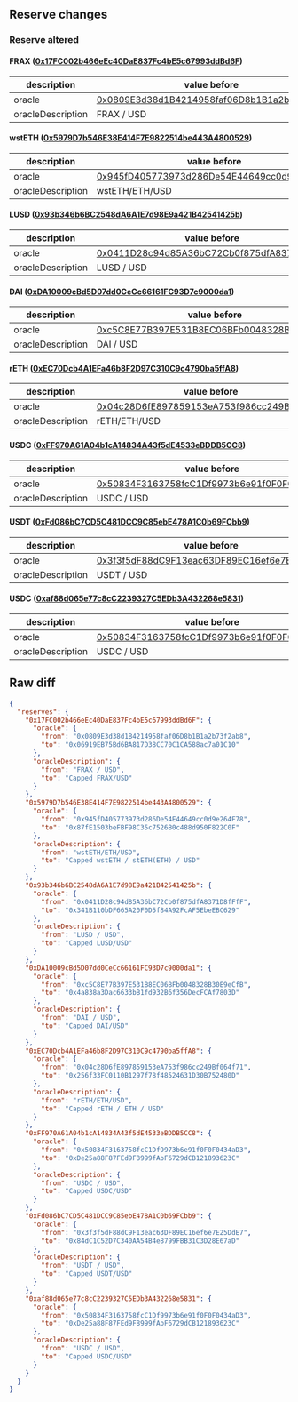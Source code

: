 ## Reserve changes

### Reserve altered

#### FRAX ([0x17FC002b466eEc40DaE837Fc4bE5c67993ddBd6F](https://arbiscan.io/address/0x17FC002b466eEc40DaE837Fc4bE5c67993ddBd6F))

| description | value before | value after |
| --- | --- | --- |
| oracle | [0x0809E3d38d1B4214958faf06D8b1B1a2b73f2ab8](https://arbiscan.io/address/0x0809E3d38d1B4214958faf06D8b1B1a2b73f2ab8) | [0x06919EB75Bd6BA817D38CC70C1CA588ac7a01C10](https://arbiscan.io/address/0x06919EB75Bd6BA817D38CC70C1CA588ac7a01C10) |
| oracleDescription | FRAX / USD | Capped FRAX/USD |


#### wstETH ([0x5979D7b546E38E414F7E9822514be443A4800529](https://arbiscan.io/address/0x5979D7b546E38E414F7E9822514be443A4800529))

| description | value before | value after |
| --- | --- | --- |
| oracle | [0x945fD405773973d286De54E44649cc0d9e264F78](https://arbiscan.io/address/0x945fD405773973d286De54E44649cc0d9e264F78) | [0x87fE1503beFBF98C35c7526B0c488d950F822C0F](https://arbiscan.io/address/0x87fE1503beFBF98C35c7526B0c488d950F822C0F) |
| oracleDescription | wstETH/ETH/USD | Capped wstETH / stETH(ETH) / USD |


#### LUSD ([0x93b346b6BC2548dA6A1E7d98E9a421B42541425b](https://arbiscan.io/address/0x93b346b6BC2548dA6A1E7d98E9a421B42541425b))

| description | value before | value after |
| --- | --- | --- |
| oracle | [0x0411D28c94d85A36bC72Cb0f875dfA8371D8fFfF](https://arbiscan.io/address/0x0411D28c94d85A36bC72Cb0f875dfA8371D8fFfF) | [0x341B110bDF665A20F0D5f84A92FcAF5EbeEBC629](https://arbiscan.io/address/0x341B110bDF665A20F0D5f84A92FcAF5EbeEBC629) |
| oracleDescription | LUSD / USD | Capped LUSD/USD |


#### DAI ([0xDA10009cBd5D07dd0CeCc66161FC93D7c9000da1](https://arbiscan.io/address/0xDA10009cBd5D07dd0CeCc66161FC93D7c9000da1))

| description | value before | value after |
| --- | --- | --- |
| oracle | [0xc5C8E77B397E531B8EC06BFb0048328B30E9eCfB](https://arbiscan.io/address/0xc5C8E77B397E531B8EC06BFb0048328B30E9eCfB) | [0x4a838a3Dac6633bB1fd932B6f356DecFCAf7803D](https://arbiscan.io/address/0x4a838a3Dac6633bB1fd932B6f356DecFCAf7803D) |
| oracleDescription | DAI / USD | Capped DAI/USD |


#### rETH ([0xEC70Dcb4A1EFa46b8F2D97C310C9c4790ba5ffA8](https://arbiscan.io/address/0xEC70Dcb4A1EFa46b8F2D97C310C9c4790ba5ffA8))

| description | value before | value after |
| --- | --- | --- |
| oracle | [0x04c28D6fE897859153eA753f986cc249Bf064f71](https://arbiscan.io/address/0x04c28D6fE897859153eA753f986cc249Bf064f71) | [0x256f33FC0110B1297f78f48524631D30B752480D](https://arbiscan.io/address/0x256f33FC0110B1297f78f48524631D30B752480D) |
| oracleDescription | rETH/ETH/USD | Capped rETH / ETH / USD |


#### USDC ([0xFF970A61A04b1cA14834A43f5dE4533eBDDB5CC8](https://arbiscan.io/address/0xFF970A61A04b1cA14834A43f5dE4533eBDDB5CC8))

| description | value before | value after |
| --- | --- | --- |
| oracle | [0x50834F3163758fcC1Df9973b6e91f0F0F0434aD3](https://arbiscan.io/address/0x50834F3163758fcC1Df9973b6e91f0F0F0434aD3) | [0xDe25a88F87FEd9F8999fAbF6729dCB121893623C](https://arbiscan.io/address/0xDe25a88F87FEd9F8999fAbF6729dCB121893623C) |
| oracleDescription | USDC / USD | Capped USDC/USD |


#### USDT ([0xFd086bC7CD5C481DCC9C85ebE478A1C0b69FCbb9](https://arbiscan.io/address/0xFd086bC7CD5C481DCC9C85ebE478A1C0b69FCbb9))

| description | value before | value after |
| --- | --- | --- |
| oracle | [0x3f3f5dF88dC9F13eac63DF89EC16ef6e7E25DdE7](https://arbiscan.io/address/0x3f3f5dF88dC9F13eac63DF89EC16ef6e7E25DdE7) | [0x84dC1C52D7C340AA54B4e8799FBB31C3D28E67aD](https://arbiscan.io/address/0x84dC1C52D7C340AA54B4e8799FBB31C3D28E67aD) |
| oracleDescription | USDT / USD | Capped USDT/USD |


#### USDC ([0xaf88d065e77c8cC2239327C5EDb3A432268e5831](https://arbiscan.io/address/0xaf88d065e77c8cC2239327C5EDb3A432268e5831))

| description | value before | value after |
| --- | --- | --- |
| oracle | [0x50834F3163758fcC1Df9973b6e91f0F0F0434aD3](https://arbiscan.io/address/0x50834F3163758fcC1Df9973b6e91f0F0F0434aD3) | [0xDe25a88F87FEd9F8999fAbF6729dCB121893623C](https://arbiscan.io/address/0xDe25a88F87FEd9F8999fAbF6729dCB121893623C) |
| oracleDescription | USDC / USD | Capped USDC/USD |


## Raw diff

```json
{
  "reserves": {
    "0x17FC002b466eEc40DaE837Fc4bE5c67993ddBd6F": {
      "oracle": {
        "from": "0x0809E3d38d1B4214958faf06D8b1B1a2b73f2ab8",
        "to": "0x06919EB75Bd6BA817D38CC70C1CA588ac7a01C10"
      },
      "oracleDescription": {
        "from": "FRAX / USD",
        "to": "Capped FRAX/USD"
      }
    },
    "0x5979D7b546E38E414F7E9822514be443A4800529": {
      "oracle": {
        "from": "0x945fD405773973d286De54E44649cc0d9e264F78",
        "to": "0x87fE1503beFBF98C35c7526B0c488d950F822C0F"
      },
      "oracleDescription": {
        "from": "wstETH/ETH/USD",
        "to": "Capped wstETH / stETH(ETH) / USD"
      }
    },
    "0x93b346b6BC2548dA6A1E7d98E9a421B42541425b": {
      "oracle": {
        "from": "0x0411D28c94d85A36bC72Cb0f875dfA8371D8fFfF",
        "to": "0x341B110bDF665A20F0D5f84A92FcAF5EbeEBC629"
      },
      "oracleDescription": {
        "from": "LUSD / USD",
        "to": "Capped LUSD/USD"
      }
    },
    "0xDA10009cBd5D07dd0CeCc66161FC93D7c9000da1": {
      "oracle": {
        "from": "0xc5C8E77B397E531B8EC06BFb0048328B30E9eCfB",
        "to": "0x4a838a3Dac6633bB1fd932B6f356DecFCAf7803D"
      },
      "oracleDescription": {
        "from": "DAI / USD",
        "to": "Capped DAI/USD"
      }
    },
    "0xEC70Dcb4A1EFa46b8F2D97C310C9c4790ba5ffA8": {
      "oracle": {
        "from": "0x04c28D6fE897859153eA753f986cc249Bf064f71",
        "to": "0x256f33FC0110B1297f78f48524631D30B752480D"
      },
      "oracleDescription": {
        "from": "rETH/ETH/USD",
        "to": "Capped rETH / ETH / USD"
      }
    },
    "0xFF970A61A04b1cA14834A43f5dE4533eBDDB5CC8": {
      "oracle": {
        "from": "0x50834F3163758fcC1Df9973b6e91f0F0F0434aD3",
        "to": "0xDe25a88F87FEd9F8999fAbF6729dCB121893623C"
      },
      "oracleDescription": {
        "from": "USDC / USD",
        "to": "Capped USDC/USD"
      }
    },
    "0xFd086bC7CD5C481DCC9C85ebE478A1C0b69FCbb9": {
      "oracle": {
        "from": "0x3f3f5dF88dC9F13eac63DF89EC16ef6e7E25DdE7",
        "to": "0x84dC1C52D7C340AA54B4e8799FBB31C3D28E67aD"
      },
      "oracleDescription": {
        "from": "USDT / USD",
        "to": "Capped USDT/USD"
      }
    },
    "0xaf88d065e77c8cC2239327C5EDb3A432268e5831": {
      "oracle": {
        "from": "0x50834F3163758fcC1Df9973b6e91f0F0F0434aD3",
        "to": "0xDe25a88F87FEd9F8999fAbF6729dCB121893623C"
      },
      "oracleDescription": {
        "from": "USDC / USD",
        "to": "Capped USDC/USD"
      }
    }
  }
}
```